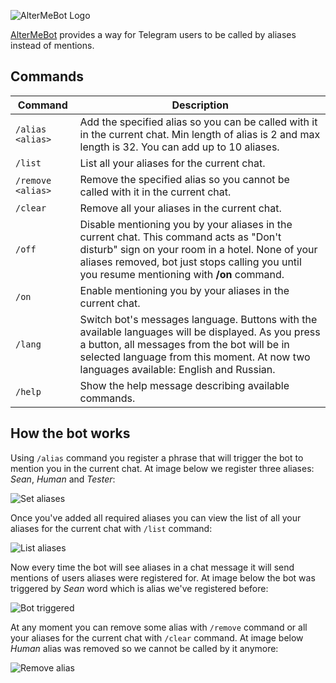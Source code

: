![AlterMeBot Logo](https://github.com/melanchall/altermebot/blob/master/Resources/Images/logo.png)

[AlterMeBot](https://t.me/altermebot) provides a way for Telegram users to be called by aliases instead of mentions.

## Commands

Command|Description
---|---
`/alias <alias>`|Add the specified alias so you can be called with it in the current chat. Min length of alias is 2 and max length is 32. You can add up to 10 aliases.
`/list`|List all your aliases for the current chat.
`/remove <alias>`|Remove the specified alias so you cannot be called with it in the current chat.
`/clear`|Remove all your aliases in the current chat.
`/off`|Disable mentioning you by your aliases in the current chat. This command acts as "Don't disturb" sign on your room in a hotel. None of your aliases removed, bot just stops calling you until you resume mentioning with **/on** command.
`/on`|Enable mentioning you by your aliases in the current chat.
`/lang`|Switch bot's messages language. Buttons with the available languages will be displayed. As you press a button, all messages from the bot will be in selected language from this moment. At now two languages available: English and Russian.
`/help`|Show the help message describing available commands.

## How the bot works

Using `/alias` command you register a phrase that will trigger the bot to mention you in the current chat. At image below we register three aliases: _Sean_, _Human_ and _Tester_:

![Set aliases](https://github.com/melanchall/altermebot/blob/master/Resources/Images/set-aliases.png)

Once you've added all required aliases you can view the list of all your aliases for the current chat with `/list` command:

![List aliases](https://github.com/melanchall/altermebot/blob/master/Resources/Images/list-aliases.png)

Now every time the bot will see aliases in a chat message it will send mentions of users aliases were registered for. At image below the bot was triggered by _Sean_ word which is alias we've registered before:

![Bot triggered](https://github.com/melanchall/altermebot/blob/master/Resources/Images/triggered.png)

At any moment you can remove some alias with `/remove` command or all your aliases for the current chat with `/clear` command. At image below _Human_ alias was removed so we cannot be called by it anymore:

![Remove alias](https://github.com/melanchall/altermebot/blob/master/Resources/Images/remove-alias.png)
